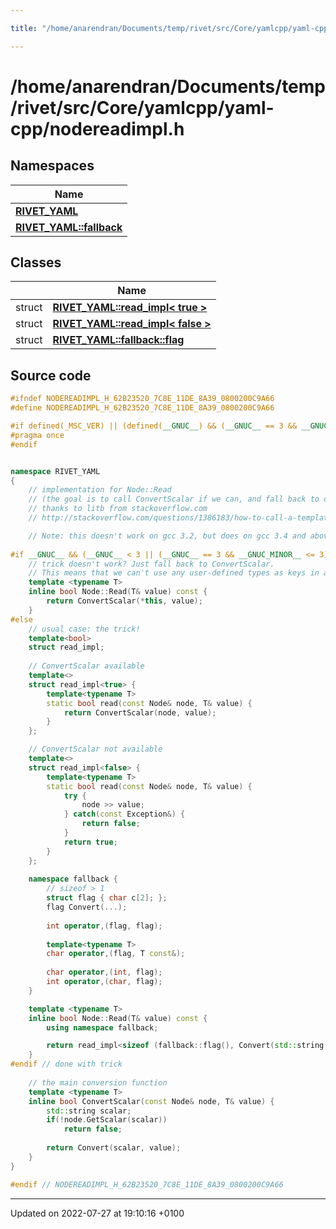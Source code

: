 ```yaml
---

title: "/home/anarendran/Documents/temp/rivet/src/Core/yamlcpp/yaml-cpp/nodereadimpl.h"

---
```


# /home/anarendran/Documents/temp/rivet/src/Core/yamlcpp/yaml-cpp/nodereadimpl.h



## Namespaces

| Name           |
| -------------- |
| **[RIVET_YAML](http://example.org/namespaces/namespacerivet__yaml/)**  |
| **[RIVET_YAML::fallback](http://example.org/namespaces/namespacerivet__yaml_1_1fallback/)**  |

## Classes

|                | Name           |
| -------------- | -------------- |
| struct | **[RIVET_YAML::read_impl< true >](http://example.org/classes/structrivet__yaml_1_1read__impl_3_01true_01_4/)**  |
| struct | **[RIVET_YAML::read_impl< false >](http://example.org/classes/structrivet__yaml_1_1read__impl_3_01false_01_4/)**  |
| struct | **[RIVET_YAML::fallback::flag](http://example.org/classes/structrivet__yaml_1_1fallback_1_1flag/)**  |




## Source code

```cpp
#ifndef NODEREADIMPL_H_62B23520_7C8E_11DE_8A39_0800200C9A66
#define NODEREADIMPL_H_62B23520_7C8E_11DE_8A39_0800200C9A66

#if defined(_MSC_VER) || (defined(__GNUC__) && (__GNUC__ == 3 && __GNUC_MINOR__ >= 4) || (__GNUC__ >= 4)) // GCC supports "pragma once" correctly since 3.4
#pragma once
#endif


namespace RIVET_YAML
{
    // implementation for Node::Read
    // (the goal is to call ConvertScalar if we can, and fall back to operator >> if not)
    // thanks to litb from stackoverflow.com
    // http://stackoverflow.com/questions/1386183/how-to-call-a-templated-function-if-it-exists-and-something-else-otherwise/1386390#1386390

    // Note: this doesn't work on gcc 3.2, but does on gcc 3.4 and above. I'm not sure about 3.3.
    
#if __GNUC__ && (__GNUC__ < 3 || (__GNUC__ == 3 && __GNUC_MINOR__ <= 3))
    // trick doesn't work? Just fall back to ConvertScalar.
    // This means that we can't use any user-defined types as keys in a map
    template <typename T>
    inline bool Node::Read(T& value) const {
        return ConvertScalar(*this, value);
    }
#else
    // usual case: the trick!
    template<bool>
    struct read_impl;
    
    // ConvertScalar available
    template<>
    struct read_impl<true> {
        template<typename T>
        static bool read(const Node& node, T& value) {
            return ConvertScalar(node, value);
        }
    };

    // ConvertScalar not available
    template<>
    struct read_impl<false> {
        template<typename T>
        static bool read(const Node& node, T& value) {
            try {
                node >> value;
            } catch(const Exception&) {
                return false;
            }
            return true;
        }
    };
    
    namespace fallback {
        // sizeof > 1
        struct flag { char c[2]; };
        flag Convert(...);
        
        int operator,(flag, flag);
        
        template<typename T>
        char operator,(flag, T const&);
        
        char operator,(int, flag);
        int operator,(char, flag);
    }

    template <typename T>
    inline bool Node::Read(T& value) const {
        using namespace fallback;

        return read_impl<sizeof (fallback::flag(), Convert(std::string(), value), fallback::flag()) != 1>::read(*this, value);
    }
#endif // done with trick
    
    // the main conversion function
    template <typename T>
    inline bool ConvertScalar(const Node& node, T& value) {
        std::string scalar;
        if(!node.GetScalar(scalar))
            return false;
        
        return Convert(scalar, value);
    }
}

#endif // NODEREADIMPL_H_62B23520_7C8E_11DE_8A39_0800200C9A66
```


-------------------------------

Updated on 2022-07-27 at 19:10:16 +0100
